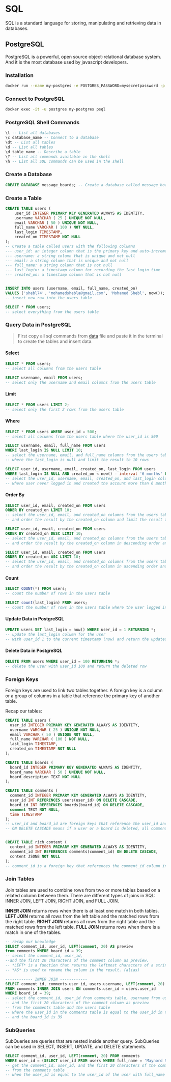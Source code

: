 # SQL

SQL is a standard language for storing, manipulating and retrieving data in databases.

## PostgreSQL

PostgreSQL is a powerful, open source object-relational database system. And it is the most database used by javascript developers.

### Installation

```bash
docker run --name my-postgres -e POSTGRES_PASSWORD=mysecretpassword -p 5432:5432 -d --rm postgres:13.0
```

### Connect to PostgreSQL

```bash
docker exec -it -u postgres my-postgres psql
```

### PostgreSQL Shell Commands

```sql
\l -- List all databases
\c database_name -- Connect to a database
\dt -- List all tables
\d -- List all tables 
\d table_name -- Describe a table
\? -- List all commands available in the shell
\h -- List all SQL commands can be used in the shell 
```

### Create a Database

```sql
CREATE DATABASE message_boards; -- Create a database called message_boards
```

### Create a Table

```sql
CREATE TABLE users (
    user_id INTEGER PRIMARY KEY GENERATED ALWAYS AS IDENTITY,
    username VARCHAR ( 25 ) UNIQUE NOT NULL, 
    email VARCHAR ( 50 ) UNIQUE NOT NULL,
    full_name VARCHAR ( 100 ) NOT NULL,
    last_login TIMESTAMP,
    created_on TIMESTAMP NOT NULL
);
-- Create a table called users with the following columns
--- user_id: an integer column that is the primary key and auto-incremented
--- username: a string column that is unique and not null
--- email: a string column that is unique and not null
--- full_name: a string column that is not null
--- last_login: a timestamp column for recording the last login time
--- created_on: a timestamp column that is not null


INSERT INTO users (username, email, full_name, created_on) 
VALUES ('shebl74', 'mohamedshebla@gmail.com', 'Mohamed Shebl', now());
-- insert new raw into the users table

SELECT * FROM users;
-- select everything from the users table 
```

### Query Data in PostgreSQL

> First copy all sql commands from [data](./sample-postgresql.sql) file and paste it in the terminal to create the tables and insert data.

#### Select

```sql
SELECT * FROM users;
-- select all columns from the users table

SELECT username, email FROM users;
-- select only the username and email columns from the users table
```

#### Limit

```sql
SELECT * FROM users LIMIT 2;
-- select only the first 2 rows from the users table
```

#### Where

```sql
SELECT * FROM users WHERE user_id = 500;
-- select all columns from the users table where the user_id is 500

SELECT username, email, full_name FROM users 
WHERE last_login IS NULL LIMIT 10;
-- select the username, email, and full_name columns from the users table 
-- where the last_login is null and limit the result to 10 rows

SELECT user_id, username, email, created_on, last_login FROM users 
WHERE last_login IS NULL AND created_on < now() - interval '6 months' LIMIT 10;
-- select the user_id, username, email, created_on, and last_login columns from the users table 
-- where user never logged in and created the account more than 6 months ago and limit the result to 10 rows
```

#### Order By

```sql
SELECT user_id, email, created_on FROM users 
ORDER BY created_on LIMIT 10;
-- select the user_id, email, and created_on columns from the users table 
-- and order the result by the created_on column and limit the result to 10 rows

SELECT user_id, email, created_on FROM users 
ORDER BY created_on DESC LIMIT 10;
-- select the user_id, email, and created_on columns from the users table 
-- and order the result by the created_on column in descending order and limit the result to 10 rows

SELECT user_id, email, created_on FROM users 
ORDER BY created_on ASC LIMIT 10;
-- select the user_id, email, and created_on columns from the users table 
-- and order the result by the created_on column in ascending order and limit the result to 10 rows
```

#### Count

```sql
SELECT COUNT(*) FROM users;
-- count the number of rows in the users table

SELECT count(last_login) FROM users;
-- count the number of rows in the users table where the user logged in before
```

#### Update Data in PostgreSQL

```sql
UPDATE users SET last_login = now() WHERE user_id = 1 RETURNING *;
-- update the last_login column for the user 
-- with user_id 1 to the current timestamp (now) and return the updated row
```

#### Delete Data in PostgreSQL

```sql
DELETE FROM users WHERE user_id = 100 RETURNING *;
-- delete the user with user_id 100 and return the deleted row
```

### Foreign Keys

Foreign keys are used to link two tables together. A foreign key is a column or a group of columns in a table that reference the primary key of another table.

Recap our tables:

```sql
CREATE TABLE users (
  user_id INTEGER PRIMARY KEY GENERATED ALWAYS AS IDENTITY,
  username VARCHAR ( 25 ) UNIQUE NOT NULL,
  email VARCHAR ( 50 ) UNIQUE NOT NULL,
  full_name VARCHAR ( 100 ) NOT NULL,
  last_login TIMESTAMP,
  created_on TIMESTAMP NOT NULL
);

CREATE TABLE boards (
  board_id INTEGER PRIMARY KEY GENERATED ALWAYS AS IDENTITY,
  board_name VARCHAR ( 50 ) UNIQUE NOT NULL,
  board_description TEXT NOT NULL
);

CREATE TABLE comments (
  comment_id INTEGER PRIMARY KEY GENERATED ALWAYS AS IDENTITY,
  user_id INT REFERENCES users(user_id) ON DELETE CASCADE,
  board_id INT REFERENCES boards(board_id) ON DELETE CASCADE,
  comment TEXT NOT NULL,
  time TIMESTAMP
);
-- user_id and board_id are foreign keys that reference the user_id and board_id columns in the users and boards tables respectively
-- ON DELETE CASCADE means if a user or a board is deleted, all comments related to this user or board will be deleted


CREATE TABLE rich_content (
  content_id INTEGER PRIMARY KEY GENERATED ALWAYS AS IDENTITY,
  comment_id INT REFERENCES comments(comment_id) ON DELETE CASCADE,
  content JSONB NOT NULL
);
-- comment_id is a foreign key that references the comment_id column in the comments table
```

### Join Tables

Join tables are used to combine rows from two or more tables based on a related column between them. There are different types of joins in SQL: INNER JOIN, LEFT JOIN, RIGHT JOIN, and FULL JOIN.

**INNER JOIN** returns rows when there is at least one match in both tables.
**LEFT JOIN** returns all rows from the left table and the matched rows from the right table.
**RIGHT JOIN** returns all rows from the right table and the matched rows from the left table.
**FULL JOIN** returns rows when there is a match in one of the tables.

```sql
-- recap our knowledge 
SELECT comment_id, user_id, LEFT(comment, 20) AS preview 
from comments WHERE board_id = 39;
-- select the comment_id, user_id, 
--and the first 20 characters of the comment column as preview.
-- *LEFT* is a function that returns the leftmost characters of a string
-- *AS* is used to rename the column in the result. (alias)

------------ INNER JOIN ------------
SELECT comment_id, comments.user_id, users.username, LEFT(comment, 20) 
FROM comments INNER JOIN users ON comments.user_id = users.user_id 
WHERE board_id = 39;
-- select the comment_id, user_id from comments table, username from users table,
-- and the first 20 characters of the comment column as preview
-- from the comments table and the users table 
-- where the user_id in the comments table is equal to the user_id in the users table
-- and the board_id is 39
```

### SubQueries

SubQueries are queries that are nested inside another query. SubQueries can be used in SELECT, INSERT, UPDATE, and DELETE statements.

```sql
SELECT comment_id, user_id, LEFT(comment, 20) FROM comments 
WHERE user_id = (SELECT user_id FROM users WHERE full_name = 'Maynord Simonich');
-- get the comment_id, user_id, and the first 20 characters of the comment column
-- from the comments table 
-- when the user_id is equal to the user_id of the user with full_name 'Maynord Simonich'
```
